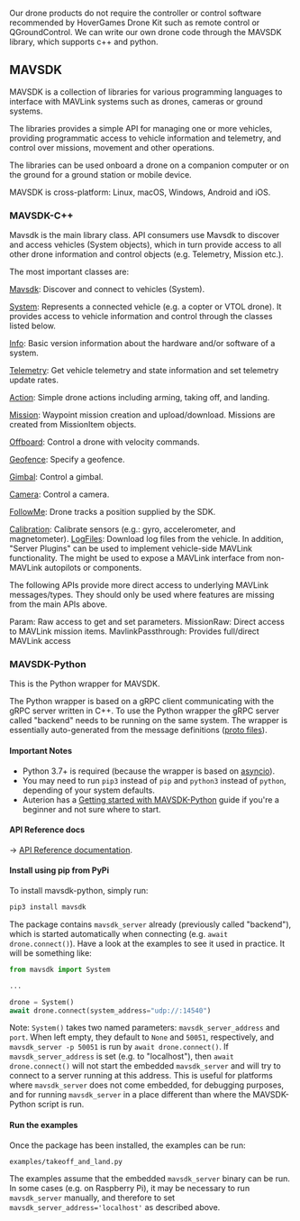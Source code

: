 Our drone products do not require the controller or control software recommended by HoverGames Drone Kit such as remote control or QGroundControl. We can write our own drone code through the MAVSDK library, which supports c++ and python.

## MAVSDK

MAVSDK is a collection of libraries for various programming languages to interface with MAVLink systems such as drones, cameras or ground systems.

The libraries provides a simple API for managing one or more vehicles, providing programmatic access to vehicle information and telemetry, and control over missions, movement and other operations.

The libraries can be used onboard a drone on a companion computer or on the ground for a ground station or mobile device.

MAVSDK is cross-platform: Linux, macOS, Windows, Android and iOS.

### MAVSDK-C++

Mavsdk is the main library class. API consumers use Mavsdk to discover and access vehicles (System objects), which in turn provide access to all other drone information and control objects (e.g. Telemetry, Mission etc.).

The most important classes are:

[Mavsdk](https://mavsdk.mavlink.io/main/en/cpp/api_reference/classmavsdk_1_1_mavsdk.html): Discover and connect to vehicles (System).

[System](https://mavsdk.mavlink.io/main/en/cpp/api_reference/classmavsdk_1_1_system.html): Represents a connected vehicle (e.g. a copter or VTOL drone). It provides access to vehicle information and control through the classes listed below.

[Info](https://mavsdk.mavlink.io/main/en/cpp/api_reference/classmavsdk_1_1_info.html): Basic version information about the hardware and/or software of a system.

[Telemetry](https://mavsdk.mavlink.io/main/en/cpp/api_reference/classmavsdk_1_1_telemetry.html): Get vehicle telemetry and state information and set telemetry update rates.

[Action](https://mavsdk.mavlink.io/main/en/cpp/api_reference/classmavsdk_1_1_action.html): Simple drone actions including arming, taking off, and landing.

[Mission](https://mavsdk.mavlink.io/main/en/cpp/api_reference/classmavsdk_1_1_mission.html): Waypoint mission creation and upload/download. Missions are created from MissionItem objects.

[Offboard](https://mavsdk.mavlink.io/main/en/cpp/api_reference/classmavsdk_1_1_offboard.html): Control a drone with velocity commands.

[Geofence](https://mavsdk.mavlink.io/main/en/cpp/api_reference/classmavsdk_1_1_geofence.html): Specify a geofence.

[Gimbal](https://mavsdk.mavlink.io/main/en/cpp/api_reference/classmavsdk_1_1_gimbal.html): Control a gimbal.

[Camera](https://mavsdk.mavlink.io/main/en/cpp/api_reference/classmavsdk_1_1_camera.html): Control a camera.

[FollowMe](https://mavsdk.mavlink.io/main/en/cpp/api_reference/classmavsdk_1_1_followme.html): Drone tracks a position supplied by the SDK.

[Calibration](https://mavsdk.mavlink.io/main/en/cpp/api_reference/classmavsdk_1_1_calibration.html): Calibrate sensors (e.g.: gyro, accelerometer, and magnetometer).
[LogFiles](https://mavsdk.mavlink.io/main/en/cpp/api_reference/classmavsdk_1_1_logfiles.html): Download log files from the vehicle.
In addition, "Server Plugins" can be used to implement vehicle-side MAVLink functionality. The might be used to expose a MAVLink interface from non-MAVLink autopilots or components.

The following APIs provide more direct access to underlying MAVLink messages/types. They should only be used where features are missing from the main APIs above.

Param: Raw access to get and set parameters.
MissionRaw: Direct access to MAVLink mission items.
MavlinkPassthrough: Provides full/direct MAVLink access

### MAVSDK-Python

This is the Python wrapper for MAVSDK.

The Python wrapper is based on a gRPC client communicating with the gRPC server written in C++. To use the Python wrapper the gRPC server called "backend" needs to be running on the same system. The wrapper is essentially auto-generated from the message definitions ([proto files](https://github.com/mavlink/MAVSDK-Proto)).


#### Important Notes

- Python 3.7+ is required (because the wrapper is based on [asyncio](https://docs.python.org/3.7/library/asyncio.html)).
- You may need to run `pip3` instead of `pip` and `python3` instead of `python`, depending of your system defaults.
- Auterion has a [Getting started with MAVSDK-Python](https://auterion.com/getting-started-with-mavsdk-python/) guide if you're a beginner and not sure where to start.

#### API Reference docs

-> [API Reference documentation](http://mavsdk-python-docs.s3-website.eu-central-1.amazonaws.com/).

#### Install using pip from PyPi

To install mavsdk-python, simply run:

```sh
pip3 install mavsdk
```

The package contains `mavsdk_server` already (previously called "backend"), which is started automatically when connecting (e.g. `await drone.connect()`). Have a look at the examples to see it used in practice. It will be something like:

```python
from mavsdk import System

...

drone = System()
await drone.connect(system_address="udp://:14540")
```

Note: `System()` takes two named parameters: `mavsdk_server_address` and `port`. When left empty, they default to `None` and `50051`, respectively, and `mavsdk_server -p 50051` is run by `await drone.connect()`. If `mavsdk_server_address` is set (e.g. to "localhost"), then `await drone.connect()` will not start the embedded `mavsdk_server` and will try to connect to a server running at this address. This is useful for platforms where `mavsdk_server` does not come embedded, for debugging purposes, and for running `mavsdk_server` in a place different than where the MAVSDK-Python script is run.

#### Run the examples

Once the package has been installed, the examples can be run:

```
examples/takeoff_and_land.py
```

The examples assume that the embedded `mavsdk_server` binary can be run. In some cases (e.g. on Raspberry Pi), it may be necessary to run `mavsdk_server` manually, and therefore to set `mavsdk_server_address='localhost'` as described above.
